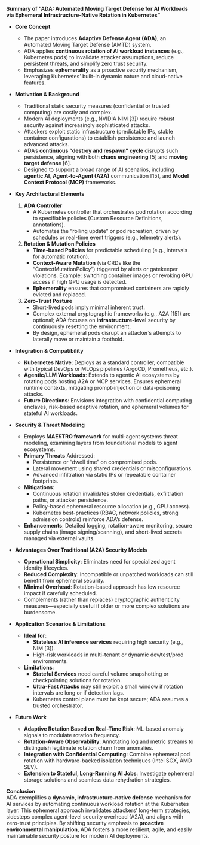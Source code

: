 **Summary of “ADA: Automated Moving Target Defense for AI Workloads via Ephemeral Infrastructure-Native Rotation in Kubernetes”**

- **Core Concept**  
  - The paper introduces **Adaptive Defense Agent (ADA)**, an Automated Moving Target Defense (AMTD) system.  
  - ADA applies **continuous rotation of AI workload instances** (e.g., Kubernetes pods) to invalidate attacker assumptions, reduce persistent threats, and simplify zero trust security.  
  - Emphasizes **ephemerality** as a proactive security mechanism, leveraging Kubernetes’ built-in dynamic nature and cloud-native features.

- **Motivation & Background**  
  - Traditional static security measures (confidential or trusted computing) are costly and complex.  
  - Modern AI deployments (e.g., NVIDIA NIM [3]) require robust security against increasingly sophisticated attacks.  
  - Attackers exploit static infrastructure (predictable IPs, stable container configurations) to establish persistence and launch advanced attacks.  
  - ADA’s **continuous “destroy and respawn” cycle** disrupts such persistence, aligning with both **chaos engineering** [5] and **moving target defense** [6].  
  - Designed to support a broad range of AI scenarios, including **agentic AI**, **Agent-to-Agent (A2A)** communication [15], and **Model Context Protocol (MCP)** frameworks.

- **Key Architectural Elements**  
  1. **ADA Controller**  
     - A Kubernetes controller that orchestrates pod rotation according to specifiable policies (Custom Resource Definitions, annotations).  
     - Automates the “rolling update” or pod recreation, driven by schedules or real-time event triggers (e.g., telemetry alerts).
  2. **Rotation & Mutation Policies**  
     - **Time-based Policies** for predictable scheduling (e.g., intervals for automatic rotation).  
     - **Context-Aware Mutation** (via CRDs like the “ContextMutationPolicy”) triggered by alerts or gatekeeper violations. Example: switching container images or revoking GPU access if high GPU usage is detected.  
     - **Ephemerality** ensures that compromised containers are rapidly evicted and replaced.
  3. **Zero-Trust Posture**  
     - Short-lived pods imply minimal inherent trust.  
     - Complex external cryptographic frameworks (e.g., A2A [15]) are optional; ADA focuses on **infrastructure-level** security by continuously resetting the environment.  
     - By design, ephemeral pods disrupt an attacker’s attempts to laterally move or maintain a foothold.

- **Integration & Compatibility**  
  - **Kubernetes Native**: Deploys as a standard controller, compatible with typical DevOps or MLOps pipelines (ArgoCD, Prometheus, etc.).  
  - **Agentic/LLM Workloads**: Extends to agentic AI ecosystems by rotating pods hosting A2A or MCP services. Ensures ephemeral runtime contexts, mitigating prompt-injection or data-poisoning attacks.  
  - **Future Directions**: Envisions integration with confidential computing enclaves, risk-based adaptive rotation, and ephemeral volumes for stateful AI workloads.

- **Security & Threat Modeling**  
  - Employs **MAESTRO framework** for multi-agent systems threat modeling, examining layers from foundational models to agent ecosystems.  
  - **Primary Threats** Addressed:  
    - Persistence or “dwell time” on compromised pods.  
    - Lateral movement using shared credentials or misconfigurations.  
    - Advanced infiltration via static IPs or repeatable container footprints.  
  - **Mitigations**:  
    - Continuous rotation invalidates stolen credentials, exfiltration paths, or attacker persistence.  
    - Policy-based ephemeral resource allocation (e.g., GPU access).  
    - Kubernetes best-practices (RBAC, network policies, strong admission controls) reinforce ADA’s defense.  
  - **Enhancements**: Detailed logging, rotation-aware monitoring, secure supply chains (image signing/scanning), and short-lived secrets managed via external vaults.

- **Advantages Over Traditional (A2A) Security Models**  
  - **Operational Simplicity**: Eliminates need for specialized agent identity lifecycles.  
  - **Reduced Complexity**: Incompatible or unpatched workloads can still benefit from ephemeral security.  
  - **Minimal Overhead**: Rotation-based approach has low resource impact if carefully scheduled.  
  - Complements (rather than replaces) cryptographic authenticity measures—especially useful if older or more complex solutions are burdensome.

- **Application Scenarios & Limitations**  
  - **Ideal for**:  
    - **Stateless AI inference services** requiring high security (e.g., NIM [3]).  
    - High-risk workloads in multi-tenant or dynamic dev/test/prod environments.  
  - **Limitations**:  
    - **Stateful Services** need careful volume snapshotting or checkpointing solutions for rotation.  
    - **Ultra-Fast Attacks** may still exploit a small window if rotation intervals are long or if detection lags.  
    - Kubernetes control plane must be kept secure; ADA assumes a trusted orchestrator.

- **Future Work**  
  - **Adaptive Rotation Based on Real-Time Risk**: ML-based anomaly signals to modulate rotation frequency.  
  - **Rotation-Aware Observability**: Annotating log and metric streams to distinguish legitimate rotation churn from anomalies.  
  - **Integration with Confidential Computing**: Combine ephemeral pod rotation with hardware-backed isolation techniques (Intel SGX, AMD SEV).  
  - **Extension to Stateful, Long-Running AI Jobs**: Investigate ephemeral storage solutions and seamless data rehydration strategies.

**Conclusion**  
ADA exemplifies a **dynamic, infrastructure-native defense** mechanism for AI services by automating continuous workload rotation at the Kubernetes layer. This ephemeral approach invalidates attackers’ long-term strategies, sidesteps complex agent-level security overhead (A2A), and aligns with zero-trust principles. By shifting security emphasis to **proactive environmental manipulation**, ADA fosters a more resilient, agile, and easily maintainable security posture for modern AI deployments.